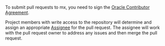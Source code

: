 To submit pull requests to mx, you need to sign the [Oracle Contributor
Agreement][1].

Project members with write access to the repository will determine
and assign an appropriate [Assignee][2] for the pull request. The
assignee will work with the pull request owner to address any issues
and then merge the pull request.

[1]: http://www.oracle.com/technetwork/community/oca-486395.html
[2]: https://help.github.com/articles/assigning-issues-and-pull-requests-to-other-github-users/
